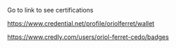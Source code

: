 Go to link to see certifications

https://www.credential.net/profile/oriolferret/wallet

https://www.credly.com/users/oriol-ferret-cedo/badges
